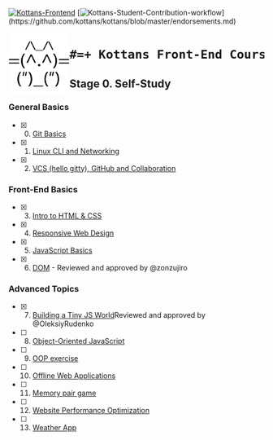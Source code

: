 

 [![Kottans-Frontend](https://img.shields.io/badge/%3D%28%5E.%5E%29%3D-frontend-yellow.svg)](https://github.com/kottans/frontend)
 [![Kottans-Student-Contribution-workflow](https://img.shields.io/badge/%3D(%5E.%5E)%3D-mastered%20contribution%20workflow-6f42c1.svg)](https://github.com/kottans/kottans/blob/master/endorsements.md)



 <img src="/task_0/gif/6013442.png" height="120px" width="120px" align="left"> 

<h1 align="center">

```diff
#=+ Kottans Front-End Cours +=#
```
</h1>

## Stage 0. Self-Study

### General Basics

- [x] 0. [Git Basics](https://github.com/maxovsanyuk/kottans-frontend/tree/master/task_0)
- [x] 1. [Linux CLI and Networking](https://github.com/maxovsanyuk/kottans-frontend/tree/master/task_linux_cli)
- [x] 2. [VCS (hello gitty), GitHub and Collaboration](https://github.com/maxovsanyuk/kottans-frontend/tree/master/task_git_collaboration)

### Front-End Basics

- [x] 3. [Intro to HTML&nbsp;&amp;&nbsp;CSS](https://github.com/maxovsanyuk/kottans-frontend/tree/master/task_html_css_intro)
- [x] 4. [Responsive Web Design](https://github.com/maxovsanyuk/kottans-frontend/tree/master/task_responsive_web_design)
- [x] 5. [JavaScript Basics](https://github.com/maxovsanyuk/kottans-frontend/tree/master/task_js_basics)
- [x] 6. [DOM](https://github.com/maxovsanyuk/kottans-frontend/tree/master/task_js_dom) - Reviewed and approved by @zonzujiro

### Advanced Topics

- [x]  7. [Building a Tiny JS World](https://github.com/maxovsanyuk/kottans-frontend/tree/master/task_js-pre-oop)Reviewed and approved by @OleksiyRudenko
- [ ] 8. [Object-Oriented JavaScript]()
- [ ] 9. [OOP exercise ]()
- [ ] 10. [Offline Web Applications]()
- [ ] 11. [Memory pair game ]()
- [ ] 12. [Website Performance Optimization]()
- [ ] 13. [Weather App]()

